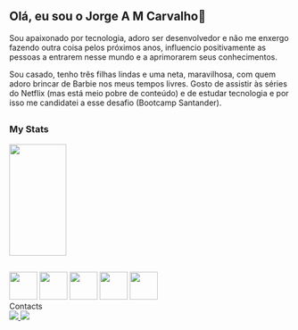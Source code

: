  ## Olá, eu sou o Jorge A M Carvalho👋

Sou apaixonado por tecnologia, adoro ser desenvolvedor e não me enxergo fazendo outra coisa pelos próximos anos, influencio positivamente as pessoas a entrarem nesse mundo e a aprimorarem seus conhecimentos.

Sou casado, tenho três filhas lindas e uma neta, maravilhosa, com quem adoro brincar de Barbie nos meus tempos livres. Gosto de assistir às séries do Netflix (mas está meio pobre de conteúdo) e de estudar tecnologia e por isso me candidatei a esse desafio (Bootcamp Santander).

##

### My Stats

<div>
  <a href="https://github.com/
jamcarvalho">
<div style="display: flex;">
 <img src="https://github-readme-stats.vercel.app/api?username=jamcarvalho&show_icons=true&theme=transparent" style="height: 200px; width: 45%;" />
</div>
 </a>
</div>

##


<div>
 <img src="https://cdn.jsdelivr.net/gh/devicons/devicon/icons/html5/html5-original.svg" width="50"/>
 <img src="https://cdn.jsdelivr.net/gh/devicons/devicon/icons/css3/css3-original.svg" width="50"/>
 <img src="https://cdn.jsdelivr.net/gh/devicons/devicon/icons/javascript/javascript-original.svg" width="50" />
 <img src="https://cdn.jsdelivr.net/gh/devicons/devicon/icons/git/git-original.svg" width="50" />
 <img src="https://cdn.jsdelivr.net/gh/devicons/devicon/icons/github/github-original.svg" width="50" />
</div>
  Contacts

<div>
  <a href="https://www.linkedin.com/in/jorgeamcarvalho">
    <img src="https://img.shields.io/badge/LinkedIn-0077B5?style=for-the-badge&logo=linkedin&logoColor=white" />
  </a>
 <a href = "mailto:jamcarvalho@gmail.com"><img src="https://img.shields.io/badge/Gmail-D14836?style=for-the-badge&logo=gmail&logoColor=white"></a>

</div>